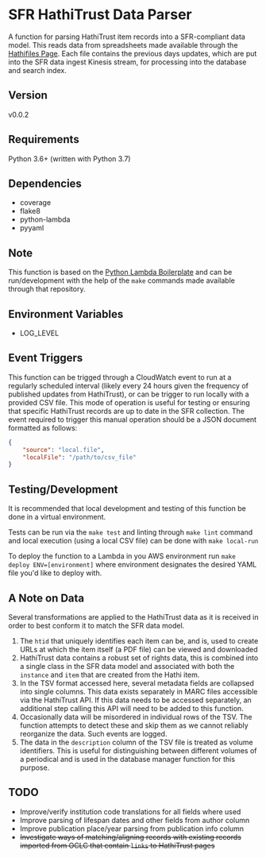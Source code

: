 
# SFR HathiTrust Data Parser

A function for parsing HathiTrust item records into a SFR-compliant data model. This reads data from spreadsheets made available through the [Hathifiles Page](https://www.hathitrust.org/hathifiles). Each file contains the previous days updates, which are put into the SFR data ingest Kinesis stream, for processing into the database and search index.

## Version

v0.0.2

## Requirements

Python 3.6+ (written with Python 3.7)

## Dependencies

- coverage
- flake8
- python-lambda
- pyyaml

## Note

This function is based on the [Python Lambda Boilerplate](https://github.com/NYPL/python-lambda-boilerplate) and can be run/development with the help of the `make` commands made available through that repository.

## Environment Variables

- LOG_LEVEL

## Event Triggers

This function can be trigged through a CloudWatch event to run at a regularly scheduled interval (likely every 24 hours given the frequency of published updates from HathiTrust), or can be trigger to run locally with a provided CSV file. This mode of operation is useful for testing or ensuring that specific HathiTrust records are up to date in the SFR collection. The event required to trigger this manual operation should be a JSON document formatted as follows:

``` JSON
{
    "source": "local.file",
    "localFile": "/path/to/csv_file"
}
```

## Testing/Development

It is recommended that local development and testing of this function be done in a virtual environment.

Tests can be run via the `make test` and linting through `make lint` command and local execution (using a local CSV file) can be done with `make local-run`

To deploy the function to a Lambda in you AWS environment run `make deploy ENV=[environment]` where environment designates the desired YAML file you'd like to deploy with.


## A Note on Data
Several transformations are applied to the HathiTrust data as it is received in order to best conform it to match the SFR data model.
1. The `htid` that uniquely identifies each item can be, and is, used to create URLs at which the item itself (a PDF file) can be viewed and downloaded
2. HathiTrust data contains a robust set of rights data, this is combined into a single class in the SFR data model and associated with both the `instance` and `item` that are created from the Hathi item.
3. In the TSV format accessed here, several metadata fields are collapsed into single columns. This data exists separately in MARC files accessible via the HathiTrust API. If this data needs to be accessed separately, an additional step calling this API will need to be added to this function.
4. Occasionally data will be misordered in individual rows of the TSV. The function attempts to detect these and skip them as we cannot reliably reorganize the data. Such events are logged.
5. The data in the `description` column of the TSV file is treated as volume identifiers. This is useful for distinguishing between different volumes of a periodical and is used in the database manager function for this purpose.

## TODO
- Improve/verify institution code translations for all fields where used
- Improve parsing of lifespan dates and other fields from author column
- Improve publication place/year parsing from publication info column
- ~~Investigate ways of matching/aligning records with existing records imported from OCLC that contain `links` to HathiTrust pages~~